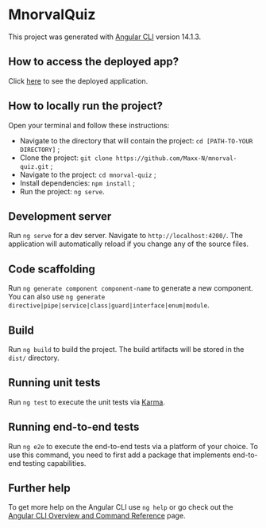 # MnorvalQuiz

This project was generated with [Angular CLI](https://github.com/angular/angular-cli) version 14.1.3.

## How to access the deployed app?

Click [here](https://m-norval-quiz.web.app) to see the deployed application.

## How to locally run the project?

Open your terminal and follow these instructions:
- Navigate to the directory that will contain the project: `cd [PATH-TO-YOUR DIRECTORY]` ;
- Clone the project: `git clone https://github.com/Maxx-N/mnorval-quiz.git` ;
- Navigate to the project: `cd mnorval-quiz` ;
- Install dependencies: `npm install` ;
- Run the project: `ng serve`.

## Development server

Run `ng serve` for a dev server. Navigate to `http://localhost:4200/`. The application will automatically reload if you change any of the source files.

## Code scaffolding

Run `ng generate component component-name` to generate a new component. You can also use `ng generate directive|pipe|service|class|guard|interface|enum|module`.

## Build

Run `ng build` to build the project. The build artifacts will be stored in the `dist/` directory.

## Running unit tests

Run `ng test` to execute the unit tests via [Karma](https://karma-runner.github.io).

## Running end-to-end tests

Run `ng e2e` to execute the end-to-end tests via a platform of your choice. To use this command, you need to first add a package that implements end-to-end testing capabilities.

## Further help

To get more help on the Angular CLI use `ng help` or go check out the [Angular CLI Overview and Command Reference](https://angular.io/cli) page.
